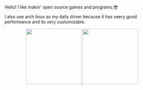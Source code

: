 Hello!
I like makin' open source games and programs.😎

I also use arch linux as my daily driver because it has veery good performance and its very custumizable.

<div align="center">
  <a href="https://github.com/bacalhau-seco">
  <img height="180em" src="https://github-readme-stats.vercel.app/api?username=bacalhau-seco&show_icons=true&theme=gruvbox&include_all_commits=true&count_private=true"/>
  <img height="180em" src="https://github-readme-stats.vercel.app/api/top-langs/?username=bacalhau-seco&layout=compact&langs_count=7&theme=gruvbox"/>
</div>

